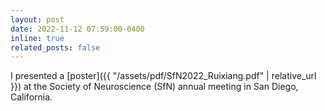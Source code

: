 ```yaml
---
layout: post
date: 2022-11-12 07:59:00-0400
inline: true
related_posts: false
---
```


I presented a [poster]({{ "/assets/pdf/SfN2022_Ruixiang.pdf" | relative_url }}) at the Society of Neuroscience (SfN) annual meeting in San Diego, California. 
